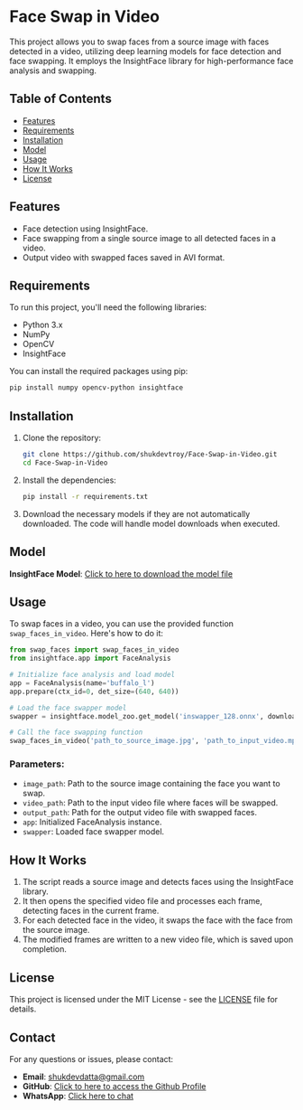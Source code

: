 # Face Swap in Video

This project allows you to swap faces from a source image with faces detected in a video, utilizing deep learning models for face detection and face swapping. It employs the InsightFace library for high-performance face analysis and swapping.

## Table of Contents

- [Features](#features)
- [Requirements](#requirements)
- [Installation](#installation)
- [Model](#model)
- [Usage](#usage)
- [How It Works](#how-it-works)
- [License](#license)

## Features

- Face detection using InsightFace.
- Face swapping from a single source image to all detected faces in a video.
- Output video with swapped faces saved in AVI format.

## Requirements

To run this project, you'll need the following libraries:

- Python 3.x
- NumPy
- OpenCV
- InsightFace

You can install the required packages using pip:

```bash
pip install numpy opencv-python insightface
```

## Installation

1. Clone the repository:

   ```bash
   git clone https://github.com/shukdevtroy/Face-Swap-in-Video.git
   cd Face-Swap-in-Video
   ```

2. Install the dependencies:

   ```bash
   pip install -r requirements.txt
   ```

3. Download the necessary models if they are not automatically downloaded. The code will handle model downloads when executed.

## Model

**InsightFace Model**: [Click to here to download the model file](https://drive.google.com/file/d/190gxPPj8yQX6qL-NAava3XqD4MWT0av_/view?usp=sharing)

## Usage

To swap faces in a video, you can use the provided function `swap_faces_in_video`. Here's how to do it:

```python
from swap_faces import swap_faces_in_video
from insightface.app import FaceAnalysis

# Initialize face analysis and load model
app = FaceAnalysis(name='buffalo_l')
app.prepare(ctx_id=0, det_size=(640, 640))

# Load the face swapper model
swapper = insightface.model_zoo.get_model('inswapper_128.onnx', download=False, download_zip=False)

# Call the face swapping function
swap_faces_in_video('path_to_source_image.jpg', 'path_to_input_video.mp4', 'path_to_output_video.avi', app, swapper)
```

### Parameters:

- `image_path`: Path to the source image containing the face you want to swap.
- `video_path`: Path to the input video file where faces will be swapped.
- `output_path`: Path for the output video file with swapped faces.
- `app`: Initialized FaceAnalysis instance.
- `swapper`: Loaded face swapper model.

## How It Works

1. The script reads a source image and detects faces using the InsightFace library.
2. It then opens the specified video file and processes each frame, detecting faces in the current frame.
3. For each detected face in the video, it swaps the face with the face from the source image.
4. The modified frames are written to a new video file, which is saved upon completion.

## License

This project is licensed under the MIT License - see the [LICENSE](LICENSE) file for details.

## Contact

For any questions or issues, please contact:

- **Email**: shukdevdatta@gmail.com
- **GitHub**: [Click to here to access the Github Profile](https://github.com/shukdevtroy)
- **WhatsApp**: [Click here to chat](https://wa.me/+8801719296601)

